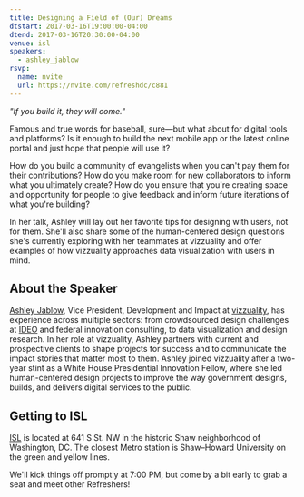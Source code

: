 ```yaml
---
title: Designing a Field of (Our) Dreams
dtstart: 2017-03-16T19:00:00-04:00
dtend: 2017-03-16T20:30:00-04:00
venue: isl
speakers:
  - ashley_jablow
rsvp:
  name: nvite
  url: https://nvite.com/refreshdc/c881
---
```


_"If you build it, they will come."_

Famous and true words for baseball, sure—but what about for digital tools and platforms? Is it enough to build the next mobile app or the latest online portal and just hope that people will use it?

How do you build a community of evangelists when you can't pay them for their contributions? How do you make room for new collaborators to inform what you ultimately create? How do you ensure that you're creating space and opportunity for people to give feedback and inform future iterations of what you're building?

In her talk, Ashley will lay out her favorite tips for designing with users, not for them. She'll also share some of the human-centered design questions she's currently exploring with her teammates at vizzuality and offer examples of how vizzuality approaches data visualization with users in mind.

## About the Speaker

[Ashley Jablow](https://twitter.com/AshleyJablow), Vice President, Development and Impact at [vizzuality](http://www.vizzuality.com), has experience across multiple sectors: from crowdsourced design challenges at [IDEO](https://www.ideo.com) and federal innovation consulting, to data visualization and design research. In her role at vizzuality, Ashley partners with current and prospective clients to shape projects for success and to communicate the impact stories that matter most to them. Ashley joined vizzuality after a two-year stint as a White House Presidential Innovation Fellow, where she led human-centered design projects to improve the way government designs, builds, and delivers digital services to the public.

## Getting to ISL

[ISL](https://isl.co) is located at 641 S St. NW in the historic Shaw neighborhood of Washington, DC. The closest Metro station is Shaw–Howard University on the green and yellow lines.

We'll kick things off promptly at 7:00 PM, but come by a bit early to grab a seat and meet other Refreshers!
